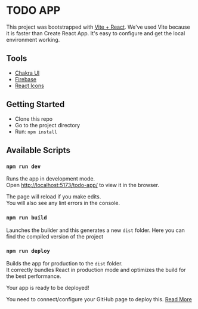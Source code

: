 # TODO APP 

This project was bootstrapped with [Vite + React](https://vitejs.dev/guide/).
We've used Vite because it is faster than Create React App. It's easy to configure and get the local environment working.

## Tools
- [Chakra UI](https://chakra-ui.com/)
- [Firebase](https://firebase.google.com/?hl=es)
- [React Icons](https://www.npmjs.com/package/react-icons)

## Getting Started
- Clone this repo
- Go to the project directory
- Run: `npm install`

## Available Scripts


### `npm run dev`

Runs the app in development mode.\
Open [http://localhost:5173/todo-app/](http://localhost:5173/todo-app/) to view it in the browser.

The page will reload if you make edits.\
You will also see any lint errors in the console.

### `npm run build`

Launches the builder and this generates a new  `dist` folder.
Here you can find the compiled version of the project


### `npm run deploy`

Builds the app for production to the `dist` folder.\
It correctly bundles React in production mode and optimizes the build for the best performance.

Your app is ready to be deployed!

You need to connect/configure your GitHub page to deploy this. [Read More](https://vitejs.dev/guide/static-deploy.html)







